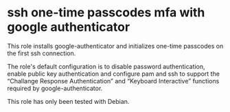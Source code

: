 # ssh one-time passcodes mfa with google authenticator

This role installs google-authenticator and initializes one-time passcodes on the first ssh connection.

The role's default configuration is to disable password authentication, enable public key authentication and configure pam and ssh to support the “Challange Response Authentication” and “Keyboard Interactive” functions required by google-authenticator.

This role has only been tested with Debian.
